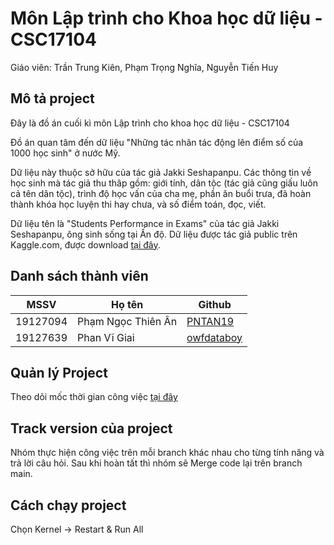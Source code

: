 # Môn Lập trình cho Khoa học dữ liệu - CSC17104
Giáo viên: Trần Trung Kiên, Phạm Trọng Nghĩa, Nguyễn Tiến Huy


## Mô tả project
Đây là đồ án cuối kì môn Lập trình cho khoa học dữ liệu - CSC17104

Đồ án quan tâm đến dữ liệu "Những tác nhân tác động lên điểm số của 1000 học sinh" ở nước Mỹ.

Dữ liệu này thuộc sở hữu của tác giả Jakki Seshapanpu. Các thông tin về học sinh mà tác giả thu thâp gồm: giới tính, dân tộc (tác giả cũng giấu luôn cả tên dân tộc), trình độ học vấn của cha mẹ, phần ăn buổi trưa, đã hoàn thành khóa học luyện thi hay chưa, và số điểm toán, đọc, viết.

Dữ liệu tên là "Students Performance in Exams" của tác giả Jakki Seshapanpu, ông sinh sống tại Ấn độ. Dữ liệu được tác giả public trên Kaggle.com, được download [tại đây](https://www.kaggle.com/spscientist/students-performance-in-exams).


## Danh sách thành viên
| MSSV     | Họ tên             | Github                                        |
|----------|--------------------|-----------------------------------------------|
| 19127094 | Phạm Ngọc Thiên Ân | [PNTAN19](https://github.com/PNTAN19)         |
| 19127639 | Phan Vĩ Giai       | [owfdataboy](https://github.com/owfdataboy)   |


## Quản lý Project
Theo dõi mốc thời gian công việc [tại đây](https://docs.google.com/spreadsheets/d/1rPaJ3-R2Ou8agsquQpGGpBD5s66yCDzZQ8m1IoMIY3Y/edit?usp=sharing)


## Track version của project
Nhóm thực hiện công việc trên mỗi branch khác nhau cho từng tính năng và trả lời câu hỏi.
Sau khi hoàn tất thì nhóm sẽ Merge code lại trên branch main.


## Cách chạy project
Chọn Kernel -> Restart & Run All
